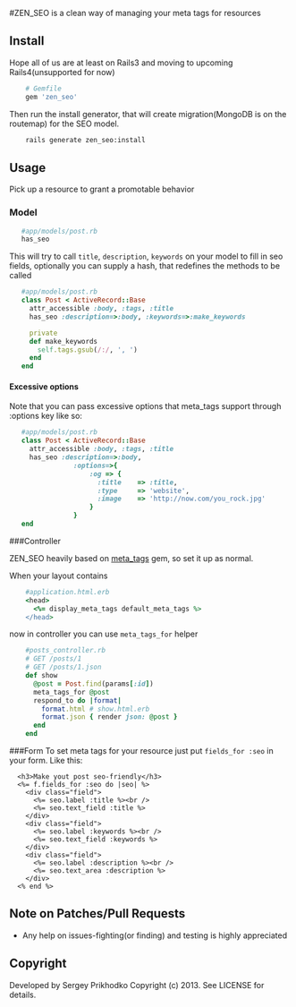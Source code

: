 #ZEN_SEO is a clean way of managing your meta tags for resources
## Install
Hope all of us are at least on Rails3 and moving to upcoming Rails4(unsupported for now)
```sh
    # Gemfile
    gem 'zen_seo'
```
Then run the install generator, that will create migration(MongoDB is on the routemap) for the SEO model.
```sh
    rails generate zen_seo:install
```

## Usage
Pick up a resource to grant a promotable behavior
### Model

```ruby
   #app/models/post.rb
   has_seo
```

This will try to call `title`, `description`, `keywords` on your model to fill in seo fields, optionally you can  supply a hash, that redefines the methods to be called

```ruby
   #app/models/post.rb
   class Post < ActiveRecord::Base
     attr_accessible :body, :tags, :title
     has_seo :description=>:body, :keywords=>:make_keywords

     private
     def make_keywords
       self.tags.gsub(/:/, ', ')
     end
   end
```
#### Excessive options
Note that you can pass excessive options that meta_tags support through :options key like so:
```ruby
   #app/models/post.rb
   class Post < ActiveRecord::Base
     attr_accessible :body, :tags, :title
     has_seo :description=>:body,
                :options=>{
                    :og => {
                      :title    => :title,
                      :type     => 'website',
                      :image    => 'http://now.com/you_rock.jpg'
                    }
                }
   end
```


###Controller

ZEN_SEO heavily based on [meta_tags](https://github.com/kpumuk/meta-tags) gem, so set it up as normal.

When your layout contains
```ruby
    #application.html.erb
    <head>
      <%= display_meta_tags default_meta_tags %>
    </head>
```
now in controller you can use `meta_tags_for` helper
```ruby
    #posts_controller.rb
    # GET /posts/1
    # GET /posts/1.json
    def show
      @post = Post.find(params[:id])
      meta_tags_for @post
      respond_to do |format|
        format.html # show.html.erb
        format.json { render json: @post }
      end
    end
```
###Form
To set meta tags for your resource just put `fields_for :seo` in your form. Like this:
```erb
  <h3>Make yout post seo-friendly</h3>
  <%= f.fields_for :seo do |seo| %>
    <div class="field">
      <%= seo.label :title %><br />
      <%= seo.text_field :title %>
    </div>
    <div class="field">
      <%= seo.label :keywords %><br />
      <%= seo.text_field :keywords %>
    </div>
    <div class="field">
      <%= seo.label :description %><br />
      <%= seo.text_area :description %>
    </div>
  <% end %>
```

## Note on Patches/Pull Requests

* Any help on issues-fighting(or finding) and testing is highly appreciated

## Copyright

Developed by Sergey Prikhodko Copyright (c) 2013. See LICENSE for details.
